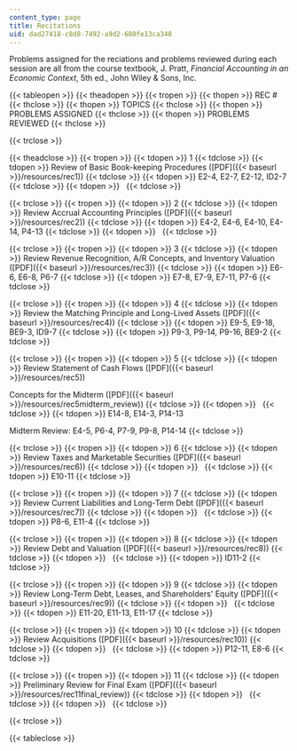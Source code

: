 ```yaml
---
content_type: page
title: Recitations
uid: dad27418-c8d8-7492-a9d2-680fe13ca348
---
```


Problems assigned for the reciations and problems reviewed during each session are all from the course textbook, J. Pratt, _Financial Accounting in an Economic Context_, 5th ed., John Wiley & Sons, Inc.

{{< tableopen >}}
{{< theadopen >}}
{{< tropen >}}
{{< thopen >}}
REC #
{{< thclose >}}
{{< thopen >}}
TOPICS
{{< thclose >}}
{{< thopen >}}
PROBLEMS ASSIGNED
{{< thclose >}}
{{< thopen >}}
PROBLEMS REVIEWED
{{< thclose >}}

{{< trclose >}}

{{< theadclose >}}
{{< tropen >}}
{{< tdopen >}}
1
{{< tdclose >}}
{{< tdopen >}}
Review of Basic Book-keeping Procedures ([PDF]({{< baseurl >}}/resources/rec1))
{{< tdclose >}}
{{< tdopen >}}
E2-4, E2-7, E2-12, ID2-7
{{< tdclose >}}
{{< tdopen >}}
 
{{< tdclose >}}

{{< trclose >}}
{{< tropen >}}
{{< tdopen >}}
2
{{< tdclose >}}
{{< tdopen >}}
Review Accrual Accounting Principles ([PDF]({{< baseurl >}}/resources/rec2))
{{< tdclose >}}
{{< tdopen >}}
E4-2, E4-6, E4-10, E4-14, P4-13
{{< tdclose >}}
{{< tdopen >}}
 
{{< tdclose >}}

{{< trclose >}}
{{< tropen >}}
{{< tdopen >}}
3
{{< tdclose >}}
{{< tdopen >}}
Review Revenue Recognition, A/R Concepts, and Inventory Valuation ([PDF]({{< baseurl >}}/resources/rec3))
{{< tdclose >}}
{{< tdopen >}}
E6-6, E6-8, P6-7
{{< tdclose >}}
{{< tdopen >}}
E7-8, E7-9, E7-11, P7-6
{{< tdclose >}}

{{< trclose >}}
{{< tropen >}}
{{< tdopen >}}
4
{{< tdclose >}}
{{< tdopen >}}
Review the Matching Principle and Long-Lived Assets ([PDF]({{< baseurl >}}/resources/rec4))
{{< tdclose >}}
{{< tdopen >}}
E9-5, E9-18, BE9-3, ID9-7
{{< tdclose >}}
{{< tdopen >}}
P9-3, P9-14, P9-16, BE9-2
{{< tdclose >}}

{{< trclose >}}
{{< tropen >}}
{{< tdopen >}}
5
{{< tdclose >}}
{{< tdopen >}}
Review Statement of Cash Flows ([PDF]({{< baseurl >}}/resources/rec5))  
  
Concepts for the Midterm ([PDF]({{< baseurl >}}/resources/rec5midterm_review))
{{< tdclose >}}
{{< tdopen >}}
 
{{< tdclose >}}
{{< tdopen >}}
E14-8, E14-3, P14-13  
  
Midterm Review: E4-5, P6-4, P7-9, P9-8, P14-14
{{< tdclose >}}

{{< trclose >}}
{{< tropen >}}
{{< tdopen >}}
6
{{< tdclose >}}
{{< tdopen >}}
Review Taxes and Marketable Securities ([PDF]({{< baseurl >}}/resources/rec6))
{{< tdclose >}}
{{< tdopen >}}
 
{{< tdclose >}}
{{< tdopen >}}
E10-11
{{< tdclose >}}

{{< trclose >}}
{{< tropen >}}
{{< tdopen >}}
7
{{< tdclose >}}
{{< tdopen >}}
Review Current Liabilities and Long-Term Debt ([PDF]({{< baseurl >}}/resources/rec7))
{{< tdclose >}}
{{< tdopen >}}
 
{{< tdclose >}}
{{< tdopen >}}
P8-6, E11-4
{{< tdclose >}}

{{< trclose >}}
{{< tropen >}}
{{< tdopen >}}
8
{{< tdclose >}}
{{< tdopen >}}
Review Debt and Valuation ([PDF]({{< baseurl >}}/resources/rec8))
{{< tdclose >}}
{{< tdopen >}}
 
{{< tdclose >}}
{{< tdopen >}}
ID11-2
{{< tdclose >}}

{{< trclose >}}
{{< tropen >}}
{{< tdopen >}}
9
{{< tdclose >}}
{{< tdopen >}}
Review Long-Term Debt, Leases, and Shareholders' Equity ([PDF]({{< baseurl >}}/resources/rec9))
{{< tdclose >}}
{{< tdopen >}}
 
{{< tdclose >}}
{{< tdopen >}}
E11-20, E11-13, E11-17
{{< tdclose >}}

{{< trclose >}}
{{< tropen >}}
{{< tdopen >}}
10
{{< tdclose >}}
{{< tdopen >}}
Review Acquisitions ([PDF]({{< baseurl >}}/resources/rec10))
{{< tdclose >}}
{{< tdopen >}}
 
{{< tdclose >}}
{{< tdopen >}}
P12-11, E8-6
{{< tdclose >}}

{{< trclose >}}
{{< tropen >}}
{{< tdopen >}}
11
{{< tdclose >}}
{{< tdopen >}}
Preliminary Review for Final Exam ([PDF]({{< baseurl >}}/resources/rec11final_review))
{{< tdclose >}}
{{< tdopen >}}
 
{{< tdclose >}}
{{< tdopen >}}
 
{{< tdclose >}}

{{< trclose >}}

{{< tableclose >}}
